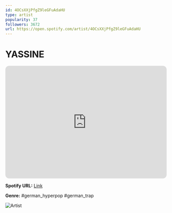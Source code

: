 ```yaml
---
id: 4OCsXXjPfgZ9leGFuAdaHU
type: artist
popularity: 37
followers: 3672
url: https://open.spotify.com/artist/4OCsXXjPfgZ9leGFuAdaHU
---
```

# YASSINE

<iframe style="border-radius:12px" src="https://open.spotify.com/embed/artist/4OCsXXjPfgZ9leGFuAdaHU" width="100%" height="352" frameBorder="0" allowfullscreen="" allow="autoplay; clipboard-write; encrypted-media; fullscreen; picture-in-picture" loading="lazy"></iframe>

**Spotify URL:** [Link](https://open.spotify.com/artist/4OCsXXjPfgZ9leGFuAdaHU)

**Genre:**  #german_hyperpop #german_trap

![Artist](https://i.scdn.co/image/ab6761610000e5ebd6e16dcaff5e2f58959cdeaa)
